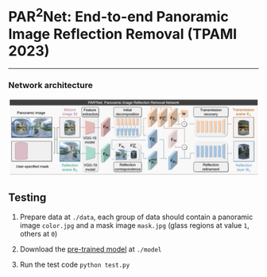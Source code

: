 # PAR<sup>2</sup>Net: End-to-end Panoramic Image Reflection Removal (TPAMI 2023)

---

### Network architecture

![fig_arch](./imgs/pipeline.jpg)

## Testing

1. Prepare data at `./data`, each group of data should contain a panoramic image `color.jpg` and a mask image `mask.jpg` (glass regions at value `1`, others at `0`)

2. Download the [pre-trained model](https://pan.baidu.com/s/155oWKoTTrdwhDBb3VsHZrA?pwd=PANO) at `./model`

3. Run the test code `python test.py`